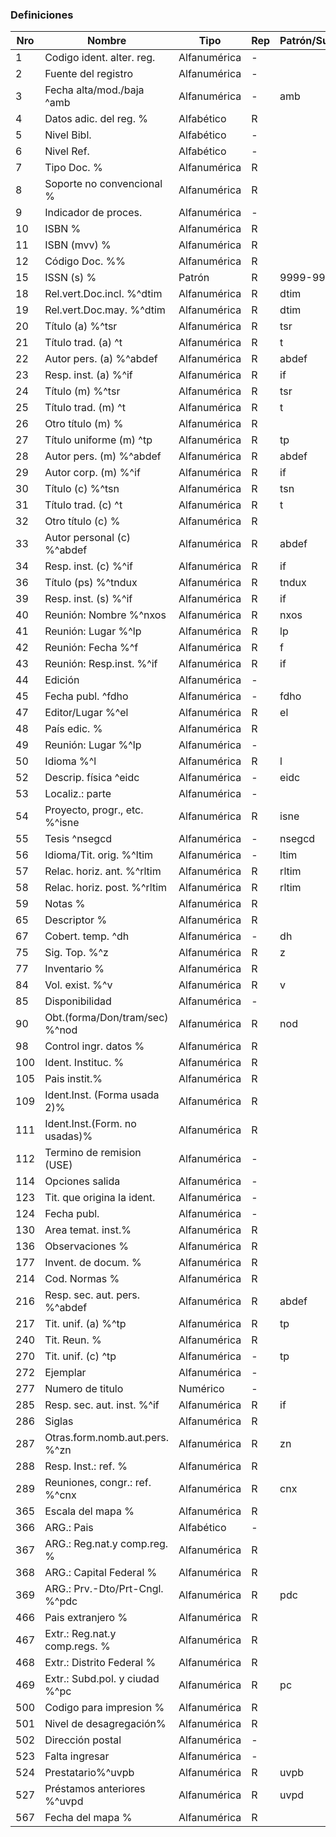 ### Definiciones
Nro | Nombre | Tipo | Rep | Patrón/Subcampo
---|------|----|---|------
1 | Codigo ident. alter. reg. | Alfanumérica | - | 
2|Fuente del registro|Alfanumérica|-| 
3|Fecha alta/mod./baja ^amb | Alfanumérica |- |amb
4|Datos adic. del reg. %| Alfabético |R | 
5|Nivel Bibl.| Alfabético |- | 
6|Nivel Ref.| Alfabético |- | 
7|Tipo Doc. %| Alfanumérica |R | 
8|Soporte no convencional %| Alfanumérica |R | 
9|Indicador de proces.| Alfanumérica |- | 
10|ISBN  %| Alfanumérica |R | 
11|ISBN (mvv) %| Alfanumérica |R | 
12|Código Doc. %%| Alfanumérica |R | 
15|ISSN (s) %| Patrón |R | 9999-999X
18|Rel.vert.Doc.incl. %^dtim| Alfanumérica |R | dtim
19|Rel.vert.Doc.may. %^dtim| Alfanumérica |R | dtim
20|Título (a) %^tsr| Alfanumérica |R |tsr
21|Título trad. (a) ^t| Alfanumérica |R | t
22|Autor pers. (a) %^abdef| Alfanumérica |R | abdef
23|Resp. inst. (a) %^if| Alfanumérica |R | if
24|Título (m) %^tsr| Alfanumérica |R | tsr
25|Título trad. (m) ^t| Alfanumérica |R |t
26|Otro título (m) %| Alfanumérica |R | 
27|Título uniforme (m) ^tp| Alfanumérica |R | tp
28|Autor pers. (m) %^abdef| Alfanumérica |R | abdef
29|Autor corp. (m) %^if| Alfanumérica |R |if
30|Título (c) %^tsn| Alfanumérica |R |tsn
31|Título trad. (c) ^t| Alfanumérica |R | t
32|Otro título (c) %| Alfanumérica |R | 
33|Autor personal (c) %^abdef| Alfanumérica |R | abdef
34|Resp. inst. (c) %^if| Alfanumérica |R | if
36|Título (ps) %^tndux| Alfanumérica |R | tndux
39|Resp. inst. (s) %^if| Alfanumérica |R | if
40|Reunión: Nombre %^nxos| Alfanumérica |R | nxos
41|Reunión: Lugar %^lp| Alfanumérica |R | lp
42|Reunión: Fecha %^f| Alfanumérica |R | f
43|Reunión: Resp.inst. %^if| Alfanumérica |R | if
44|Edición| Alfanumérica |- | 
45|Fecha publ. ^fdho| Alfanumérica |- | fdho 
47|Editor/Lugar %^el| Alfanumérica |R | el
48|País edic. %| Alfanumérica |R | 
49|Reunión: Lugar %^lp| Alfanumérica |- | 
50|Idioma %^l| Alfanumérica |R | l
52|Descrip. física ^eidc| Alfanumérica |- | eidc
53|Localiz.: parte| Alfanumérica |- | 
54|Proyecto, progr., etc. %^isne| Alfanumérica |R | isne
55|Tesis ^nsegcd| Alfanumérica |- | nsegcd
56|Idioma/Tit. orig. %^ltim| Alfanumérica |- | ltim
57|Relac. horiz. ant. %^rltim| Alfanumérica |R | rltim
58|Relac. horiz. post. %^rltim| Alfanumérica |R | rltim
59|Notas %| Alfanumérica |R | 
65|Descriptor %| Alfanumérica |R | 
67|Cobert. temp. ^dh| Alfanumérica |- | dh
75|Sig. Top. %^z| Alfanumérica |R |z 
77|Inventario %| Alfanumérica |R | 
84|Vol. exist. %^v| Alfanumérica |R | v
85|Disponibilidad| Alfanumérica |- | 
90|Obt.(forma/Don/tram/sec) %^nod| Alfanumérica |R | nod
98|Control ingr. datos %| Alfanumérica |R | 
100|Ident. Instituc. %| Alfanumérica |R | 
105|Pais instit.%| Alfanumérica |R | 
109|Ident.Inst. (Forma usada 2)%| Alfanumérica |R | 
111|Ident.Inst.(Form. no usadas)%| Alfanumérica |R | 
112|Termino de remision (USE)| Alfanumérica |- | 
114|Opciones salida| Alfanumérica |- | 
123|Tit. que origina la ident.| Alfanumérica |- | 
124|Fecha publ.| Alfanumérica |- | 
130|Area temat. inst.%| Alfanumérica |R | 
136|Observaciones %| Alfanumérica |R | 
177|Invent. de docum. %| Alfanumérica |R | 
214|Cod. Normas %| Alfanumérica |R | 
216|Resp. sec. aut. pers. %^abdef| Alfanumérica |R | abdef
217|Tit. unif. (a)  %^tp| Alfanumérica |R | tp
240|Tit. Reun. %| Alfanumérica |R | 
270|Tit. unif. (c) ^tp| Alfanumérica |- | tp
272|Ejemplar| Alfanumérica |- | 
277|Numero de titulo| Numérico |- | 
285|Resp. sec. aut. inst. %^if| Alfanumérica |R | if
286|Siglas| Alfanumérica |R | 
287|Otras.form.nomb.aut.pers. %^zn| Alfanumérica |R | zn
288|Resp. Inst.: ref. %| Alfanumérica |R | 
289|Reuniones, congr.: ref. %^cnx| Alfanumérica |R | cnx
365|Escala del mapa %| Alfanumérica |R | 
366|ARG.: Pais| Alfabético |- | 
367|ARG.: Reg.nat.y comp.reg. %| Alfanumérica |R | 
368|ARG.: Capital Federal %| Alfanumérica |R | 
369|ARG.: Prv.-Dto/Prt-Cngl. %^pdc| Alfanumérica |R | pdc
466|Pais extranjero %| Alfanumérica |R | 
467|Extr.: Reg.nat.y comp.regs. %| Alfanumérica |R | 
468|Extr.: Distrito Federal %| Alfanumérica |R | 
469|Extr.: Subd.pol. y ciudad %^pc| Alfanumérica |R | pc
500|Codigo para impresion %| Alfanumérica |R | 
501|Nivel de desagregación%| Alfanumérica |R | 
502|Dirección postal| Alfanumérica |- | 
523|Falta ingresar| Alfanumérica |- | 
524|Prestatario%^uvpb| Alfanumérica |R | uvpb
527|Préstamos anteriores %^uvpd| Alfanumérica |R | uvpd
567|Fecha del mapa %| Alfanumérica |R | 
